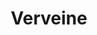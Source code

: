 ---
title: "Verveine"
price: "3€"
description: "Infusion de verveine apaisante."
image: "/uploads/verveine.jpg"
image_alt: "Verveine"
---